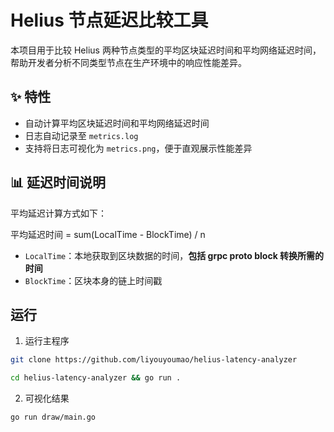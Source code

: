 # Helius 节点延迟比较工具

本项目用于比较 Helius 两种节点类型的平均区块延迟时间和平均网络延迟时间，帮助开发者分析不同类型节点在生产环境中的响应性能差异。

## ✨ 特性

- 自动计算平均区块延迟时间和平均网络延迟时间
- 日志自动记录至 `metrics.log`
- 支持将日志可视化为 `metrics.png`，便于直观展示性能差异

## 📊 延迟时间说明

平均延迟计算方式如下：

平均延迟时间 = sum(LocalTime - BlockTime) / n


- `LocalTime`：本地获取到区块数据的时间，**包括 grpc proto block 转换所需的时间**
- `BlockTime`：区块本身的链上时间戳


## 运行

1. 运行主程序
```bash
git clone https://github.com/liyouyoumao/helius-latency-analyzer
```

```bash
cd helius-latency-analyzer && go run .
```

2. 可视化结果

```bash
go run draw/main.go
```

